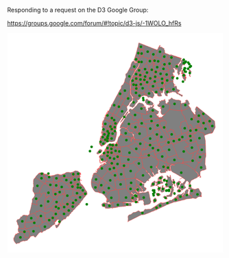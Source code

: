 

Responding to a request on the D3 Google Group:

https://groups.google.com/forum/#!topic/d3-js/-1WOLO_hfRs

![](nyhoods.png)

